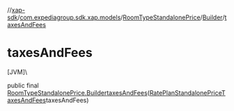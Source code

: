 //[xap-sdk](../../../../index.md)/[com.expediagroup.sdk.xap.models](../../index.md)/[RoomTypeStandalonePrice](../index.md)/[Builder](index.md)/[taxesAndFees](taxes-and-fees.md)

# taxesAndFees

[JVM]\

public final [RoomTypeStandalonePrice.Builder](index.md)[taxesAndFees](taxes-and-fees.md)([RatePlanStandalonePriceTaxesAndFees](../../-rate-plan-standalone-price-taxes-and-fees/index.md)taxesAndFees)
